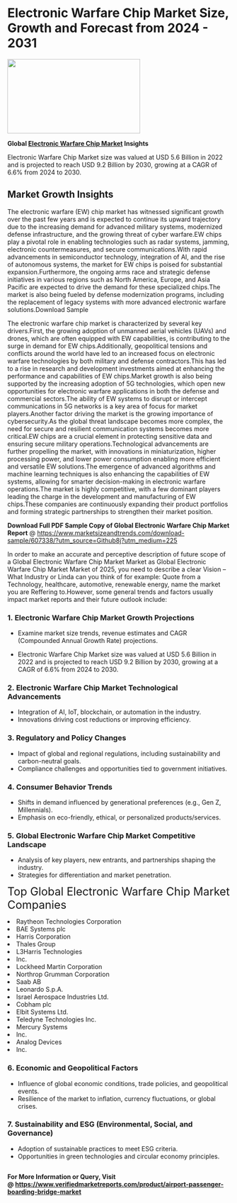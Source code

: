 <H1>Electronic Warfare Chip Market Size, Growth and Forecast from 2024 - 2031</H1><img class="aligncenter size-medium wp-image-584254" src="https://thirdeyenews.in/wp-content/uploads/2024/09/Global-Market-Research-300x168.jpeg" alt="" width="300" height="168" /><p><strong>Global&nbsp;<a href="https://www.marketsizeandtrends.com/download-sample/607338/?utm_source=Github8j?utm_medium=225">Electronic Warfare Chip Market</a> Insights</strong></p><p>Electronic Warfare Chip Market size was valued at USD 5.6 Billion in 2022 and is projected to reach USD 9.2 Billion by 2030, growing at a CAGR of 6.6% from 2024 to 2030.</p><p><h2>Market Growth Insights</h2> <p>The electronic warfare (EW) chip market has witnessed significant growth over the past few years and is expected to continue its upward trajectory due to the increasing demand for advanced military systems, modernized defense infrastructure, and the growing threat of cyber warfare.EW chips play a pivotal role in enabling technologies such as radar systems, jamming, electronic countermeasures, and secure communications.With rapid advancements in semiconductor technology, integration of AI, and the rise of autonomous systems, the market for EW chips is poised for substantial expansion.Furthermore, the ongoing arms race and strategic defense initiatives in various regions such as North America, Europe, and Asia Pacific are expected to drive the demand for these specialized chips.The market is also being fueled by defense modernization programs, including the replacement of legacy systems with more advanced electronic warfare solutions.Download Sample</p> <p>The electronic warfare chip market is characterized by several key drivers.First, the growing adoption of unmanned aerial vehicles (UAVs) and drones, which are often equipped with EW capabilities, is contributing to the surge in demand for EW chips.Additionally, geopolitical tensions and conflicts around the world have led to an increased focus on electronic warfare technologies by both military and defense contractors.This has led to a rise in research and development investments aimed at enhancing the performance and capabilities of EW chips.Market growth is also being supported by the increasing adoption of 5G technologies, which open new opportunities for electronic warfare applications in both the defense and commercial sectors.The ability of EW systems to disrupt or intercept communications in 5G networks is a key area of focus for market players.Another factor driving the market is the growing importance of cybersecurity.As the global threat landscape becomes more complex, the need for secure and resilient communication systems becomes more critical.EW chips are a crucial element in protecting sensitive data and ensuring secure military operations.Technological advancements are further propelling the market, with innovations in miniaturization, higher processing power, and lower power consumption enabling more efficient and versatile EW solutions.The emergence of advanced algorithms and machine learning techniques is also enhancing the capabilities of EW systems, allowing for smarter decision-making in electronic warfare operations.The market is highly competitive, with a few dominant players leading the charge in the development and manufacturing of EW chips.These companies are continuously expanding their product portfolios and forming strategic partnerships to strengthen their market position.</p><p><span class=""><strong>Download Full PDF Sample Copy of Global Electronic Warfare Chip Market Report</strong> @ <a href="https://www.marketsizeandtrends.com/download-sample/607338/?utm_source=Github8j?utm_medium=225" target="_blank">https://www.marketsizeandtrends.com/download-sample/607338/?utm_source=Github8j?utm_medium=225</a></span></p><p>In order to make an accurate and perceptive description of future scope of a Global&nbsp;Electronic Warfare Chip Market Market as Global&nbsp;Electronic Warfare Chip Market Market of 2025, you need to describe a clear Vision &ndash; What Industry or Linda can you think of for example: Quote from a Technology, healthcare, automotive, renewable energy, name the market you are Reffering to.However, some general trends and factors usually impact market reports and their future outlook include:</p><h3>1.&nbsp;<strong>Electronic Warfare Chip Market Growth Projections</strong></h3><ul><li>Examine market size trends, revenue estimates and CAGR (Compounded Annual Growth Rate) projections.</li><li><p>Electronic Warfare Chip Market size was valued at USD 5.6 Billion in 2022 and is projected to reach USD 9.2 Billion by 2030, growing at a CAGR of 6.6% from 2024 to 2030.</p></li></ul><h3>2.&nbsp;<strong>Electronic Warfare Chip Market Technological Advancements</strong></h3><ul><li>Integration of AI, IoT, blockchain, or automation in the industry.</li><li>Innovations driving cost reductions or improving efficiency.</li></ul><h3>3.&nbsp;<strong>Regulatory and Policy Changes</strong></h3><ul><li>Impact of global and regional regulations, including sustainability and carbon-neutral goals.</li><li>Compliance challenges and opportunities tied to government initiatives.</li></ul><h3>4.&nbsp;<strong>Consumer Behavior Trends</strong></h3><ul><li>Shifts in demand influenced by generational preferences (e.g., Gen Z, Millennials).</li><li>Emphasis on eco-friendly, ethical, or personalized products/services.</li></ul><h3>5.&nbsp;<strong>Global Electronic Warfare Chip Market Competitive Landscape</strong></h3><ul><li>Analysis of key players, new entrants, and partnerships shaping the industry.</li><li>Strategies for differentiation and market penetration.</li></ul><p data-pm-slice="1 1 []"><span style="color: inherit; font-family: inherit; font-size: 25px;">Top Global Electronic Warfare Chip Market Companies</span></p><div class="" data-test-id=""><p><li>Raytheon Technologies Corporation</li><li> BAE Systems plc</li><li> Harris Corporation</li><li> Thales Group</li><li> L3Harris Technologies</li><li> Inc.</li><li> Lockheed Martin Corporation</li><li> Northrop Grumman Corporation</li><li> Saab AB</li><li> Leonardo S.p.A.</li><li> Israel Aerospace Industries Ltd.</li><li> Cobham plc</li><li> Elbit Systems Ltd.</li><li> Teledyne Technologies Inc.</li><li> Mercury Systems</li><li> Inc.</li><li> Analog Devices</li><li> Inc.</li></p></div><h3>6.&nbsp;<strong>Economic and Geopolitical Factors</strong></h3><ul><li>Influence of global economic conditions, trade policies, and geopolitical events.</li><li>Resilience of the market to inflation, currency fluctuations, or global crises.</li></ul><h3>7.&nbsp;<strong>Sustainability and ESG (Environmental, Social, and Governance)</strong></h3><ul><li>Adoption of sustainable practices to meet ESG criteria.</li><li>Opportunities in green technologies and circular economy principles.</li></ul><h2><strong style="font-size: 14px;">For More Information or Query, Visit @&nbsp;</strong><a style="background-color: #ffffff; font-size: 14px;" href="https://www.marketsizeandtrends.com/report/electronic-warfare-chip-market/" target="_blank">https://www.verifiedmarketreports.com/product/airport-passenger-boarding-bridge-market</a></h2>